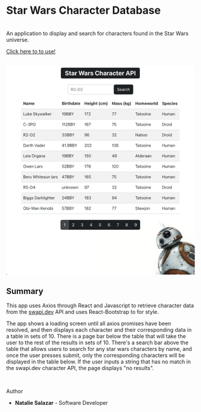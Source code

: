 # Star Wars Character Database

<br>
An application to display and search for characters found in the Star Wars universe.
<br>

[Click here to to use!](https://star-wars-api-natmsal33.herokuapp.com/)

<br>

<img src='./src/Pictures/demoPic2.png'>

## Summary

This app uses Axios through React and Javascript to retrieve character data from the [swapi.dev](swapi.dev) API and uses React-Bootstrap to for style.

The app shows a loading screen until all axios promises have been resolved, and then displays each character and their corresponding data in a table in sets of 10. There is a page bar below the table that will take the user to the rest of the results in sets of 10. There's a search bar above the table that allows users to search for any star wars characters by name, and once the user presses submit, only the corresponding characters will be displayed in the table below. If the user inputs a string that has no match in the swapi.dev character API, the page displays "no results".

<br>

Author

- **Natalie Salazar** - Software Developer
